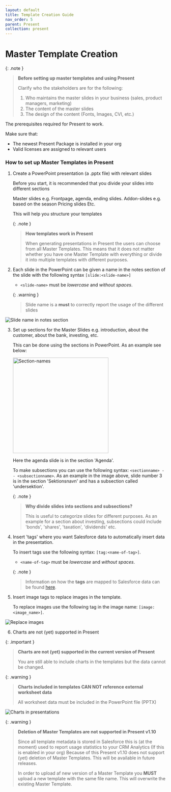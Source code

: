 ```yaml
---
layout: default
title: Template Creation Guide
nav_order: 5
parent: Present
collection: present
---
```


# Master Template Creation

{: .note }
> **Before setting up master templates and using Present**
>
> Clarify who the stakeholders are for the following:
> 1. Who maintains the master slides in your business (sales, product managers, marketing)
> 2. The content of the master slides
> 3. The design of the content (Fonts, Images, CVI, etc.)

The prerequisites required for Present to work.

Make sure that:
- The newest Present Package is installed in your org
- Valid licenses are assigned to relevant users

### How to set up Master Templates in Present

1. Create a PowerPoint presentation (a .pptx file) with relevant slides

   <procedure title="Divide your slides into different categories" id="slide-categories">
      <p>Before you start, it is recommended that you divide your slides into different sections</p>
      <step>Master slides e.g. Frontpage, agenda, ending slides.</step>
      <step>Addon-slides e.g. based on the season</step>
      <step>Pricing slides</step>
      <step>Etc.</step>
      <p>This will help you structure your templates</p>
   </procedure>

   {: .note }
   > **How templates work in Present**
   >
   > When generating presentations in Present the users can choose from all Master Templates.
   > This means that it does not matter whether you have one Master Template with everything or divide it into multiple templates with different purposes.

2. Each slide in the PowerPoint can be given a name in the notes section of the slide with the following syntax
   `[slide:<slide-name>]`

   * `<slide-name>` must be _lowercase_ and _without spaces_.

   {: .warning }
   > Slide name is a **must** to correctly report the usage of the different slides


  ![Slide name in notes section](../../assets/images/present/slide_name.png)


3. Set up sections for the Master Slides e.g. introduction, about the customer, about the bank, investing, etc.

   This can be done using the sections in PowerPoint. As an example see below:


   <img alt="Section-names" src="../../assets/images/present/section_names.png" width="300">


   Here the agenda slide is in the section 'Agenda'.

   To make subsections you can use the following syntax: `<sectionname> -- <subsectionname>`. As an example in the image above, slide number 3 is in the section 'Sektionsnavn' and has a subsection called 'undersektion'.

   {: .note }
   > **Why divide slides into sections and subsections?**
   >
   > This is useful to categorize slides for different purposes. As an example for a section about investing, subsections could include 'bonds', 'shares', 'taxation', 'dividends' etc.

4. Insert 'tags' where you want Salesforce data to automatically insert data in the presentation.

   To insert tags use the following syntax: `[tag:<name-of-tag>]`.

   * `<name-of-tag>` must be _lowercase_ and _without spaces_.


   {: .note }
   > Information on how the **tags** are mapped to Salesforce data can be found [here](../tag-mapping).


5. Insert image tags to replace images in the template.

   To replace images use the following tag in the image name: `[image:<image_name>]`.


![Replace images](../../assets/images/present/image_tags.png)

6. Charts are not (yet) supported in Present

  {: .important }
  > **Charts are not (yet) supported in the current version of Present**
  >
  > You are still able to include charts in the templates but the data cannot be changed.

  {: .warning }
  > **Charts included in templates CAN NOT reference external worksheet data**
  >
  > All worksheet data must be included in the PowerPoint file (PPTX)

  ![Charts in presentations](../../assets/images/present/charts.png)

  {: .warning }
  > **Deletion of Master Templates are not supported in Present v1.10**
  >
  > Since all template metadata is stored in Salesforce this is (at the moment) used to report usage statistics to your CRM Analytics (If this is enabled in your org)
  > Because of this Present v1.10 does not support (yet) deletion of Master Templates. This will be available in future releases.
  > 
  > In order to upload af new version of a Master Template you **MUST** upload a new template with the same file name. This will overwrite the existing Master Template.
